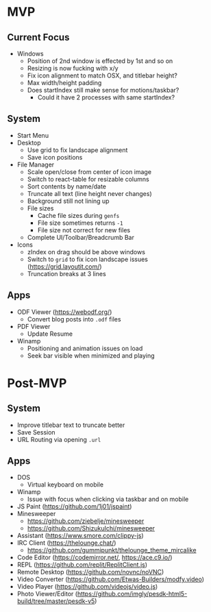 # MVP

## Current Focus

- Windows
  - Position of 2nd window is effected by 1st and so on
  - Resizing is now fucking with x/y
  - Fix icon alignment to match OSX, and titlebar height?
  - Max width/height padding
  - Does startIndex still make sense for motions/taskbar?
    - Could it have 2 processes with same startIndex?

## System

- Start Menu
- Desktop
  - Use grid to fix landscape alignment
  - Save icon positions
- File Manager
  - Scale open/close from center of icon image
  - Switch to react-table for resizable columns
  - Sort contents by name/date
  - Truncate all text (line height never changes)
  - Background still not lining up
  - File sizes
    - Cache file sizes during `genfs`
    - File size sometimes returns `-1`
    - File size not correct for new files
  - Complete UI/Toolbar/Breadcrumb Bar
- Icons
  - zIndex on drag should be above windows
  - Switch to `grid` to fix icon landscape issues (https://grid.layoutit.com/)
  - Truncation breaks at 3 lines

## Apps

- ODF Viewer (https://webodf.org/)
  - Convert blog posts into `.odf` files
- PDF Viewer
  - Update Resume
- Winamp
  - Positioning and animation issues on load
  - Seek bar visible when minimized and playing

# Post-MVP

## System

- Improve titlebar text to truncate better
- Save Session
- URL Routing via opening `.url`

## Apps

- DOS
  - Virtual keyboard on mobile
- Winamp
  - Issue with focus when clicking via taskbar and on mobile
- JS Paint (https://github.com/1j01/jspaint)
- Minesweeper
  - https://github.com/ziebelje/minesweeper
  - https://github.com/ShizukuIchi/minesweeper
- Assistant (https://www.smore.com/clippy-js)
- IRC Client (https://thelounge.chat/)
  - https://github.com/gummipunkt/thelounge_theme_mircalike
- Code Editor (https://codemirror.net/, https://ace.c9.io/)
- REPL (https://github.com/replit/ReplitClient.js)
- Remote Desktop (https://github.com/novnc/noVNC)
- Video Converter (https://github.com/Etwas-Builders/modfy.video)
- Video Player (https://github.com/videojs/video.js)
- Photo Viewer/Editor (https://github.com/imgly/pesdk-html5-build/tree/master/pesdk-v5)
